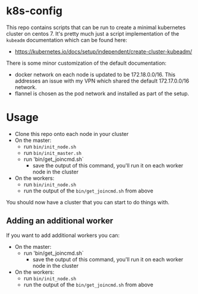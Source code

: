 # k8s-config
This repo contains scripts that can be run to create a minimal kubernetes cluster on centos 7.  It's pretty much just a script implementation of the `kubeadm` documentation  which can be found here: 
* https://kubernetes.io/docs/setup/independent/create-cluster-kubeadm/

There is some minor customization of the default documentation:
* docker network on each node is updated to be 172.18.0.0/16.  This addresses an issue with my VPN which shared the default 172.17.0.0/16 network.
* flannel is chosen as the pod network and installed as part of the setup.

# Usage
* Clone this repo onto each node in your cluster
* On the master: 
  * run `bin/init_node.sh`
  * run `bin/init_master.sh` 
  * run 'bin/get_joincmd.sh`
     * save the output of this command, you'll run it on each worker node in the cluster
* On the workers:
  * run `bin/init_node.sh`
  * run the output of the `bin/get_joincmd.sh` from above

You should now have a cluster that you can start to do things with.  

## Adding an additional worker
If you want to add additional workers you can:
* On the master:
  * run 'bin/get_joincmd.sh`
     * save the output of this command, you'll run it on each worker node in the cluster
* On the workers:
  * run `bin/init_node.sh`
  * run the output of the `bin/get_joincmd.sh` from above
